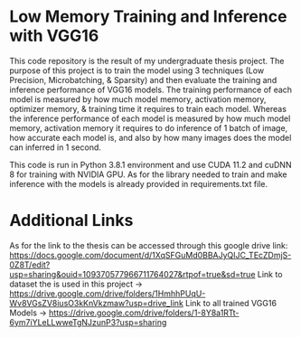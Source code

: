 # Low Memory Training and Inference with VGG16

This code repository is the result of my undergraduate thesis project. The purpose of this project is to train the model using 3 techniques (Low Precision, Microbatching, & Sparsity) and then evaluate the training and inference performance of VGG16 models. The training performance of each model is measured by how much model memory, activation memory, optimizer memory, & training time it requires to train each model. Whereas the inference performance of each model is measured by how much model memory, activation memory it requires to do inference of 1 batch of image, how accurate each model is, and also by how many images does the model can inferred in 1 second.

This code is run in Python 3.8.1 environment and use CUDA 11.2 and cuDNN 8 for training with NVIDIA GPU. As for the library needed to train and make inference with the models is already provided in requirements.txt file. 
# Additional Links
As for the link to the thesis can be accessed through this google drive link: https://docs.google.com/document/d/1XqSFGuMd0BBAJyQIJC_TEcZDmjS-0Z8T/edit?usp=sharing&ouid=109370577966711764027&rtpof=true&sd=true
Link to dataset the is used in this project -> https://drive.google.com/drive/folders/1HmhhPUqU-Wv8VGsZV8iusO3kKnVkzmaw?usp=drive_link
Link to all trained VGG16 Models -> https://drive.google.com/drive/folders/1-8Y8a1RTt-6ym7iYLeLLwweTgNJzunP3?usp=sharing


